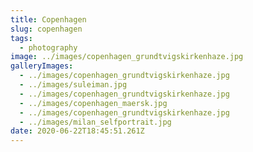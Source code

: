 ```yaml
---
title: Copenhagen
slug: copenhagen
tags:
  - photography
image: ../images/copenhagen_grundtvigskirkenhaze.jpg
galleryImages:
  - ../images/copenhagen_grundtvigskirkenhaze.jpg
  - ../images/suleiman.jpg
  - ../images/copenhagen_grundtvigskirkenhaze.jpg
  - ../images/copenhagen_maersk.jpg
  - ../images/copenhagen_grundtvigskirkenhaze.jpg
  - ../images/milan_selfportrait.jpg
date: 2020-06-22T18:45:51.261Z
---
```

